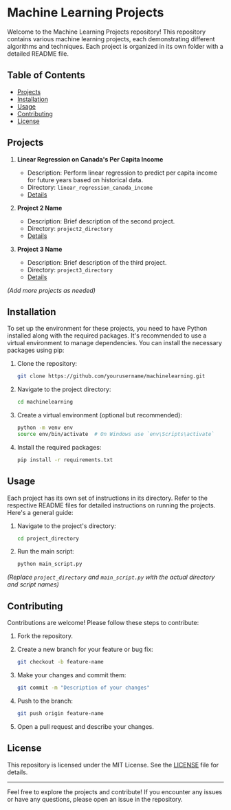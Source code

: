 # Machine Learning Projects

Welcome to the Machine Learning Projects repository! This repository contains various machine learning projects, each demonstrating different algorithms and techniques. Each project is organized in its own folder with a detailed README file.

## Table of Contents

- [Projects](#projects)
- [Installation](#installation)
- [Usage](#usage)
- [Contributing](#contributing)
- [License](#license)

## Projects

1. **Linear Regression on Canada's Per Capita Income**
    - Description: Perform linear regression to predict per capita income for future years based on historical data.
    - Directory: `linear_regression_canada_income`
    - [Details](Canada_per_capita_income_prediction/README.md)

2. **Project 2 Name**
    - Description: Brief description of the second project.
    - Directory: `project2_directory`
    - [Details](project2_directory/README.md)

3. **Project 3 Name**
    - Description: Brief description of the third project.
    - Directory: `project3_directory`
    - [Details](project3_directory/README.md)

*(Add more projects as needed)*

## Installation

To set up the environment for these projects, you need to have Python installed along with the required packages. It's recommended to use a virtual environment to manage dependencies. You can install the necessary packages using pip:

1. Clone the repository:

    ```bash
    git clone https://github.com/yourusername/machinelearning.git
    ```

2. Navigate to the project directory:

    ```bash
    cd machinelearning
    ```

3. Create a virtual environment (optional but recommended):

    ```bash
    python -m venv env
    source env/bin/activate  # On Windows use `env\Scripts\activate`
    ```

4. Install the required packages:

    ```bash
    pip install -r requirements.txt
    ```

## Usage

Each project has its own set of instructions in its directory. Refer to the respective README files for detailed instructions on running the projects. Here's a general guide:

1. Navigate to the project's directory:

    ```bash
    cd project_directory
    ```

2. Run the main script:

    ```bash
    python main_script.py
    ```

*(Replace `project_directory` and `main_script.py` with the actual directory and script names)*

## Contributing

Contributions are welcome! Please follow these steps to contribute:

1. Fork the repository.
2. Create a new branch for your feature or bug fix:

    ```bash
    git checkout -b feature-name
    ```

3. Make your changes and commit them:

    ```bash
    git commit -m "Description of your changes"
    ```

4. Push to the branch:

    ```bash
    git push origin feature-name
    ```

5. Open a pull request and describe your changes.

## License

This repository is licensed under the MIT License. See the [LICENSE](LICENSE) file for details.

---

Feel free to explore the projects and contribute! If you encounter any issues or have any questions, please open an issue in the repository.
